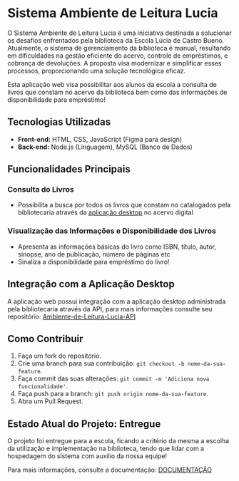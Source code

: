 # Sistema Ambiente de Leitura Lucia

O Sistema Ambiente de Leitura Lucia é uma iniciativa destinada a solucionar os desafios enfrentados pela biblioteca da Escola Lúcia de Castro Bueno. Atualmente, o sistema de gerenciamento da biblioteca é manual, resultando em dificuldades na gestão eficiente do acervo, controle de empréstimos, e cobrança de devoluções. A proposta visa modernizar e simplificar esses processos, proporcionando uma solução tecnológica eficaz. 

Esta aplicação web visa possibilitar aos alunos da escola a consulta de livros que constam no acervo da biblioteca bem como das informações de disponibilidade para empréstimo!

## Tecnologias Utilizadas

- **Front-end:** HTML, CSS, JavaScript (Figma para design)
- **Back-end:** Node.js (Linguagem), MySQL (Banco de Dados)

## Funcionalidades Principais

### Consulta do Livros

- Possibilita a busca por todos os livros que constam no catalogados pela bibliotecaria através da [aplicação desktop](https://github.com/FelipeDinizSantos/Ambiente-de-Leitura-Lucia-DESKTOP-APP) no acervo digital

### Visualização das Informações e Disponibilidade dos Livros 

- Apresenta as informações básicas do livro como ISBN, título, autor, sinopse, ano de publicação, número de páginas etc
- Sinaliza a disponibilidade para empréstimo do livro!

## Integração com a Aplicação Desktop 
A aplicação web possui integração com a aplicação desktop administrada pela bibliotecaria através da API, para mais informações consulte seu repositório: [Ambiente-de-Leitura-Lucia-API](https://github.com/FelipeDinizSantos/Ambiente-de-Leitura-Lucia-API)

## Como Contribuir

1. Faça um fork do repositório.
2. Crie uma branch para sua contribuição: `git checkout -b nome-da-sua-feature`.
3. Faça commit das suas alterações: `git commit -m 'Adiciona nova funcionalidade'`.
4. Faça push para a branch: `git push origin nome-da-sua-feature`.
5. Abra um Pull Request.

## Estado Atual do Projeto: Entregue
O projeto foi entregue para a escola, ficando a critério da mesma a escolha da utilização e implementação na biblioteca, tendo que lidar com a hospedagem do sistema com auxilio da nossa equipe!

Para mais informações, consulte a documentação: [DOCUMENTAÇÃO](https://drive.google.com/drive/folders/1DxZTdcw6DDnBS3thdouUKrSPJgGQlOjR?usp=sharing)
